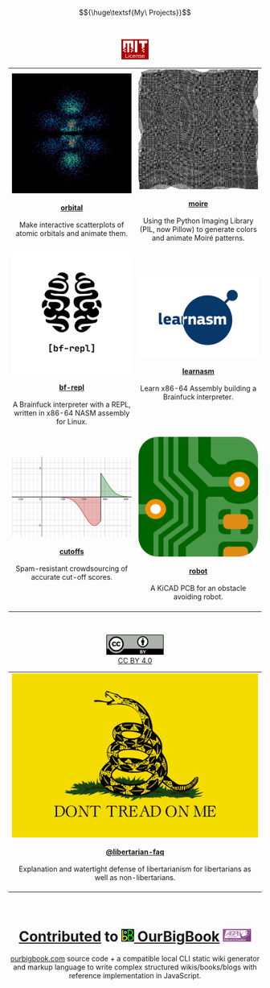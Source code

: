 $${\huge\textsf{My\ Projects}}$$

<br><div align="center"><a href="https://www.mit.edu/~amini/LICENSE.md"><img src="mit.png" height="40px"></a></div>

<table>
	<tr>
		<td align="center" width="50%">
			<a href="https://github.com/sidstuff/orbital"><img src="orbital.png"><br><br><b>orbital</b></a><br><br>Make interactive scatterplots of atomic orbitals and animate them.<br><br>
		</td>
		<td align="center" width="50%">
			<a href="https://github.com/sidstuff/moire"><img src="moire.png"><br><br><b>moire</b></a><br><br>Using the Python Imaging Library (PIL, now Pillow) to generate colors and animate Moiré patterns.<br><br>
		</td>
	</tr>
	<tr>
		<td align="center" width="50%">
			<a href="https://github.com/sidstuff/bf-repl"><img src="bf-repl.png"><br><br><b>bf-repl</b></a><br><br>A Brainfuck interpreter with a REPL, written in x86-64 NASM assembly for Linux.<br><br>
		</td>
		<td align="center" width="50%">
			<a href="https://github.com/sidstuff/learnasm"><img src="learnasm.jpg"><br><br><b>learnasm</b></a><br><br>Learn x86-64 Assembly building a Brainfuck interpreter.<br><br>
		</td>
	</tr>
	<tr>
		<td align="center" width="50%">
			<a href="https://github.com/sidstuff/cutoffs"><img src="cutoffs.png"><br><br><b>cutoffs</b></a><br><br>Spam-resistant crowdsourcing of accurate cut-off scores.<br><br>
		</td>
		<td align="center" width="50%">
			<a href="https://github.com/sidstuff/robot"><img src="robot.png"><br><br><b>robot</b></a><br><br>A KiCAD PCB for an obstacle avoiding robot.<br><br>
		</td>
	</tr>
</table>

<br><div align="center"><a href="https://creativecommons.org/licenses/by/4.0/legalcode.txt"><img src="cc-by.png" height="40px"><br>CC BY 4.0</a>

<table><tr><td align="center">
	<a href="https://github.com/libertarian-faq"><img src="flag.png"><br><br><b>@libertarian-faq</b></a><br><br>Explanation and watertight defense of libertarianism for libertarians as well as non-libertarians.<br><br>
</td></tr></table><br>

<h1><a href="https://github.com/ourbigbook/ourbigbook/commits?author=sidstuff">Contributed</a> to <a href="https://github.com/ourbigbook/ourbigbook"><img src="ourbigbook.svg" height="25px"> OurBigBook</a> <a href="https://www.gnu.org/licenses/agpl-3.0.txt"><img src="agpl3.png" height="25px"></a></h1>
<a href="https://ourbigbook.com">ourbigbook.com</a> source code + a compatible local CLI static wiki generator and markup language to write complex structured wikis/books/blogs with reference implementation in JavaScript.
